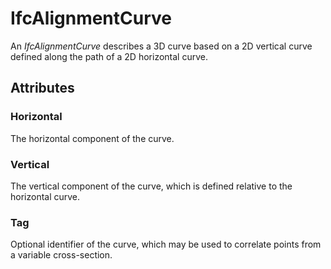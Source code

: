 # IfcAlignmentCurve

An _IfcAlignmentCurve_ describes a 3D curve based on a 2D vertical curve defined along the path of a 2D horizontal curve.

## Attributes

### Horizontal
The horizontal component of the curve.

### Vertical
The vertical component of the curve, which is defined relative to the horizontal curve.

### Tag
Optional identifier of the curve, which may be used to correlate points from a variable cross-section.
